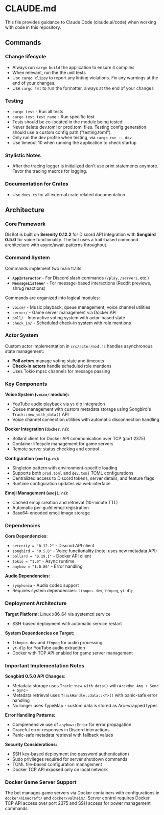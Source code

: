 # CLAUDE.md

This file provides guidance to Claude Code (claude.ai/code) when working with code in this repository.

## Commands

### Change lifecycle
- Always run `cargo build` the application to ensure it compiles
- When relevant, run the the unit tests
- Use `cargo clippy` to report any linting violations. Fix any warnings at the end of your changes.
- Use `cargo fmt` to run the formatter, always at the end of your changes

### Testing
- `cargo test` - Run all tests
- `cargo test test_name` - Run specific test
- Tests should be co-located in the module being tested
- Never delete dev.toml or prod.toml files. Testing config generation should use a custom config path ("testing.toml").
- Only run the dev profile when testing, via `cargo run -- dev` 
- Use timeout 10 when running the application to check startup

### Stylistic Notes
- After the tracing logger is initialized don't use print statements anymore. Favor the tracing macros for logging.

### Documentation for Crates
- Use `docs.rs` for all external crate related documentation

## Architecture

### Core Framework
DisBot is built on **Serenity 0.12.2** for Discord API integration with **Songbird 0.5.0** for voice functionality. The bot uses a trait-based command architecture with async/await patterns throughout.

### Command System
Commands implement two main traits:
- **`AppInteractor`** - For Discord slash commands (`/play`, `/servers`, etc.)
- **`MessageListener`** - For message-based interactions (Reddit previews, shrug reactions)

Commands are organized into logical modules:
- `voice/` - Music playback, queue management, voice channel utilities
- `server/` - Game server management via Docker API
- `poll/` - Interactive voting system with actor-based state
- `check_in/` - Scheduled check-in system with role mentions

### Actor System
Custom actor implementation in `src/actor/mod.rs` handles asynchronous state management:
- **Poll actors** manage voting state and timeouts
- **Check-in actors** handle scheduled role mentions
- Uses Tokio mpsc channels for message passing

### Key Components

**Voice System (`voice/` module):**
- YouTube audio playback via yt-dlp integration
- Queue management with custom metadata storage using Songbird's `Track::new_with_data()` API
- Voice channel connection utilities with automatic disconnection handling

**Docker Integration (`docker.rs`):**
- Bollard client for Docker API communication over TCP (port 2375)
- Container lifecycle management for game servers
- Remote server status checking and control

**Configuration (`config.rs`):**
- Singleton pattern with environment-specific loading
- Supports both `prod.toml` and `dev.toml` TOML configurations
- Centralized access to Discord tokens, server details, and feature flags
- Runtime configuration updates via web interface

**Emoji Management (`emoji.rs`):**
- Cached emoji creation and retrieval (10-minute TTL)
- Automatic per-guild emoji registration
- Base64-encoded emoji image storage

### Dependencies

**Core Dependencies:**
- `serenity = "0.12.2"` - Discord API client
- `songbird = "0.5.0"` - Voice functionality (note: uses new metadata API)
- `bollard = "0.19.1"` - Docker API client
- `tokio = "1.0"` - Async runtime
- `anyhow = "1.0.86"` - Error handling

**Audio Dependencies:**
- `symphonia` - Audio codec support
- Requires system dependencies: `libopus-dev`, `ffmpeg`, `yt-dlp`

### Deployment Architecture

**Target Platform:** Linux x86_64 via systemctl service
- SSH-based deployment with automatic service restart

**System Dependencies on Target:**
- `libopus-dev` and `ffmpeg` for audio processing
- `yt-dlp` for YouTube audio extraction
- Docker with TCP API enabled for game server management

### Important Implementation Notes

**Songbird 0.5.0 API Changes:**
- Metadata storage uses `Track::new_with_data()` with `Arc<dyn Any + Send + Sync>`
- Metadata retrieval uses `TrackHandle::data::<T>()` with panic-safe error handling
- No longer uses TypeMap - custom data is stored as Arc-wrapped types

**Error Handling Patterns:**
- Comprehensive use of `anyhow::Error` for error propagation
- Graceful error responses in Discord interactions
- Panic-safe metadata retrieval with fallback values

**Security Considerations:**
- SSH key-based deployment (no password authentication)
- Sudo privileges required for server shutdown commands
- TOML file-based configuration management
- Docker TCP API exposed only on local network

### Docker Game Server Support

The bot manages game servers via Docker containers with configurations in `docker/minecraft/` and `docker/valheim/`. Server control requires Docker TCP API access over port 2375 and SSH access for power management commands.

